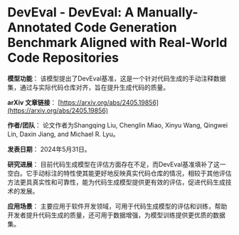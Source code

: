 # DevEval - DevEval: A Manually-Annotated Code Generation Benchmark Aligned with Real-World Code Repositories

**模型功能**：
该模型提出了DevEval基准，这是一个针对代码生成的手动注释数据集，通过与实际代码仓库对齐，旨在提升生成代码的质量。

**arXiv 文章链接**：
[https://arxiv.org/abs/2405.19856](https://arxiv.org/abs/2405.19856)

**作者/团队**：
论文作者为Shangqing Liu, Chenglin Miao, Xinyu Wang, Qingwei Lin, Daxin Jiang, and Michael R. Lyu。

**发表日期**：
2024年5月31日。

**研究进展**：
目前代码生成模型在评估方面存在不足，而DevEval基准填补了这一空白。它手动标注的特性使其能更好地反映真实代码仓库的情况，相较于其他评估方法更具真实性和可靠性，能为代码生成模型提供更有效的评估，促进代码生成技术的发展。

**应用场景**：
主要应用于软件开发领域，可用于代码生成模型的评估和训练，帮助开发者提升代码生成的质量，还可用于数据增强，为模型训练提供更优质的数据集。